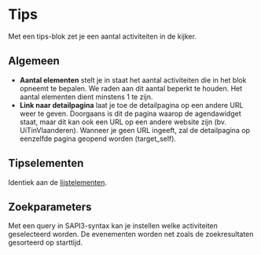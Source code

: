 ---
---

# Tips

Met een tips-blok zet je een aantal activiteiten in de kijker.

## Algemeen
* **Aantal elementen** stelt je in staat het aantal activiteiten die in het blok opneemt te bepalen. We raden aan dit aantal beperkt te houden. Het aantal elementen dient minstens 1 te zijn.
* **Link naar detailpagina** laat je toe de detailpagina op een andere URL weer te geven. Doorgaans is dit de pagina waarop de agendawidget staat, maar dit kan ook een URL op een andere website zijn (bv. UiTinVlaanderen). Wanneer je geen URL ingeeft, zal de detailpagina op eenzelfde pagina geopend worden (target_self).

## Tipselementen
Identiek aan de [lijstelementen](http://documentatie.uitdatabank.be/content/widgets/latest/configureren/zoekresultaten/).

## Zoekparameters
Met een query in SAPI3-syntax kan je instellen welke activiteiten geselecteerd worden. De evenementen worden net zoals de zoekresultaten gesorteerd op starttijd.

